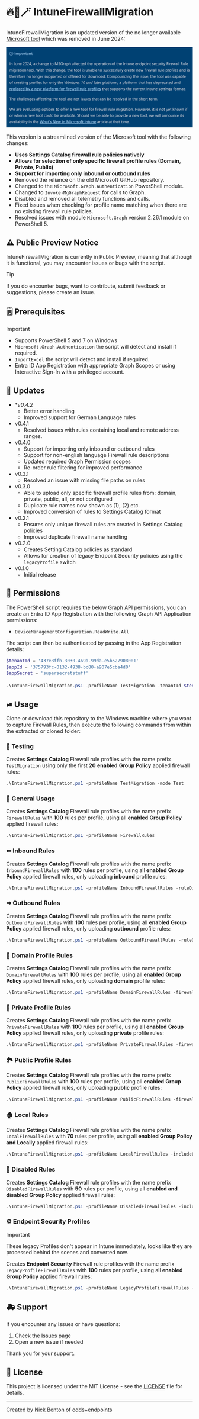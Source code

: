 # 🔥🧱🪄 IntuneFirewallMigration

IntuneFirewallMigration is an updated version of the no longer available [Microsoft tool](https://learn.microsoft.com/en-us/mem/intune/protect/endpoint-security-firewall-rule-tool) which was removed in June 2024:

![Firewall Migration Tool](/img/mstool.png)

This version is a streamlined version of the Microsoft tool with the following changes:

- **Uses Settings Catalog firewall rule policies natively**
- **Allows for selection of only specific firewall profile rules (Domain, Private, Public)**
- **Support for importing only inbound or outbound rules**
- Removed the reliance on the old Microsoft GitHub repository.
- Changed to the `Microsoft.Graph.Authentication` PowerShell module.
- Changed to `Invoke-MgGraphRequest` for calls to Graph.
- Disabled and removed all telemetry functions and calls.
- Fixed issues when checking for profile name matching when there are no existing firewall rule policies.
- Resolved issues with module `Microsoft.Graph` version 2.26.1 module on PowerShell 5.

## ⚠ Public Preview Notice

IntuneFirewallMigration is currently in Public Preview, meaning that although it is functional, you may encounter issues or bugs with the script.

> [!TIP]
> If you do encounter bugs, want to contribute, submit feedback or suggestions, please create an issue.

## 🗒 Prerequisites

> [!IMPORTANT]
>
> - Supports PowerShell 5 and 7 on Windows
> - `Microsoft.Graph.Authentication` the script will detect and install if required.
> - `ImportExcel` the script will detect and install if required.
> - Entra ID App Registration with appropriate Graph Scopes or using Interactive Sign-In with a privileged account.

## 🔄 Updates

- **v0.4.2*
  - Better error handling
  - Improved support for German Language rules
- v0.4.1
  - Resolved issues with rules containing local and remote address ranges.
- v0.4.0
  - Support for importing only inbound or outbound rules
  - Support for non-english language Firewall rule descriptions
  - Updated required Graph Permission scopes
  - Re-order rule filtering for improved performance
- v0.3.1
  - Resolved an issue with missing file paths on rules
- v0.3.0
  - Able to upload only specific firewall profile rules from: domain, private, public, all, or not configured
  - Duplicate rule names now shown as (1), (2) etc.
  - Improved conversion of rules to Settings Catalog format
- v0.2.1
  - Ensures only unique firewall rules are created in Settings Catalog policies
  - Improved duplicate firewall name handling
- v0.2.0
  - Creates Setting Catalog policies as standard
  - Allows for creation of legacy Endpoint Security policies using the `legacyProfile` switch
- v0.1.0
  - Initial release

## 🔑 Permissions

The PowerShell script requires the below Graph API permissions, you can create an Entra ID App Registration with the following Graph API Application permissions:

- `DeviceManagementConfiguration.ReadWrite.All`

The script can then be authenticated by passing in the App Registration details:

```PowerShell
$tenantId = '437e8ffb-3030-469a-99da-e5b527908001'
$appId = '375793fc-0132-4938-bc80-a907e5cba4d0'
$appSecret = 'supersecretstuff'

.\IntuneFirewallMigration.ps1 -profileName TestMigration -tenantId $tenantId -appId $appId -appSecret $appSecret
```

## ⏯ Usage

Clone or download this repository to the Windows machine where you want to capture Firewall Rules, then execute the following commands from within the extracted or cloned folder:

### 🧪 Testing

Creates **Settings Catalog** Firewall rule profiles with the name prefix `TestMigration` using only the first **20** **enabled** **Group Policy** applied firewall rules:

```powershell
.\IntuneFirewallMigration.ps1 -profileName TestMigration -mode Test
```

### 🧱 General Usage

Creates **Settings Catalog** Firewall rule profiles with the name prefix `FirewallRules` with **100** rules per profile, using all **enabled** **Group Policy** applied firewall rules:

```powershell
.\IntuneFirewallMigration.ps1 -profileName FirewallRules
```

### ⬅ Inbound Rules

Creates **Settings Catalog** Firewall rule profiles with the name prefix `InboundFirewallRules` with **100** rules per profile, using all **enabled** **Group Policy** applied firewall rules, only uploading **inbound** profile rules:

```powershell
.\IntuneFirewallMigration.ps1 -profileName InboundFirewallRules -ruleDirection inbound
```

### ➡ Outbound Rules

Creates **Settings Catalog** Firewall rule profiles with the name prefix `OutboundFirewallRules` with **100** rules per profile, using all **enabled** **Group Policy** applied firewall rules, only uploading **outbound** profile rules:

```powershell
.\IntuneFirewallMigration.ps1 -profileName OutboundFirewallRules -ruleDirection outbound
```

### 🏢 Domain Profile Rules

Creates **Settings Catalog** Firewall rule profiles with the name prefix `DomainFirewallRules` with **100** rules per profile, using all **enabled** **Group Policy** applied firewall rules, only uploading **domain** profile rules:

```powershell
.\IntuneFirewallMigration.ps1 -profileName DomainFirewallRules -firewallProfile domain
```

### 🤫 Private Profile Rules

Creates **Settings Catalog** Firewall rule profiles with the name prefix `PrivateFirewallRules` with **100** rules per profile, using all **enabled** **Group Policy** applied firewall rules, only uploading **private** profile rules:

```powershell
.\IntuneFirewallMigration.ps1 -profileName PrivateFirewallRules -firewallProfile private
```

### 🏞 Public Profile Rules

Creates **Settings Catalog** Firewall rule profiles with the name prefix `PublicFirewallRules` with **100** rules per profile, using all **enabled** **Group Policy** applied firewall rules, only uploading **public** profile rules:

```powershell
.\IntuneFirewallMigration.ps1 -profileName PublicFirewallRules -firewallProfile public
```

### 🏠 Local Rules

Creates **Settings Catalog** Firewall rule profiles with the name prefix `LocalFirewallRules` with **70** rules per profile, using all **enabled** **Group Policy and Locally** applied firewall rules:

```powershell
.\IntuneFirewallMigration.ps1 -profileName LocalFirewallRules -includeLocalRules -splitRules 70
```

### 📐 Disabled Rules

Creates **Settings Catalog** Firewall rule profiles with the name prefix `DisabledFirewallRules` with **50** rules per profile, using all **enabled and disabled** **Group Policy** applied firewall rules:

```powershell
.\IntuneFirewallMigration.ps1 -profileName DisabledFirewallRules -includeDisabledRules -splitRules 50
```

### ⚙ Endpoint Security Profiles

> [!IMPORTANT]
> These legacy Profiles don't appear in Intune immediately, looks like they are processed behind the scenes and converted now.

Creates **Endpoint Security** Firewall rule profiles with the name prefix `LegacyProfileFirewallRules` with **100** rules per profile, using all **enabled** **Group Policy** applied firewall rules:

```powershell
.\IntuneFirewallMigration.ps1 -profileName LegacyProfileFirewallRules -legacyProfile
```

## 🚑 Support

If you encounter any issues or have questions:

1. Check the [Issues](https://github.com/ennnbeee/IntuneFirewallMigration/issues) page
2. Open a new issue if needed

Thank you for your support.

## 📜 License

This project is licensed under the MIT License - see the [LICENSE](LICENSE) file for details.

---

Created by [Nick Benton](https://github.com/ennnbeee) of [odds+endpoints](https://www.oddsandendpoints.co.uk/)
